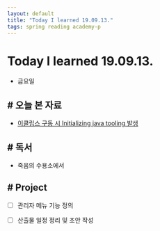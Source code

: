 ```yaml
---
layout: default
title: "Today I learned 19.09.13."
tags: spring reading academy-p
---
```


# Today I learned 19.09.13.
- 금요일

  

## # 오늘 본 자료

- [<a href="/162">이클립스 구동 시 Initializing java tooling 발생</a>](https://joont.tistory.com/162)



## # 독서

- 죽음의 수용소에서



## # Project

- [ ] 관리자 메뉴 기능 정의
- [ ] 산출물 일정 정리 및 초안 작성

